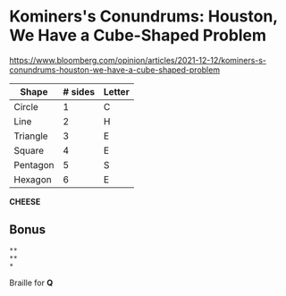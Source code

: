 # Kominers's Conundrums: Houston, We Have a Cube-Shaped Problem
https://www.bloomberg.com/opinion/articles/2021-12-12/kominers-s-conundrums-houston-we-have-a-cube-shaped-problem

| Shape | # sides | Letter | 
| --- | --- | --- | 
| Circle | 1 | C | 
| Line | 2 | H | 
| Triangle | 3 | E |
| Square | 4 | E | 
| Pentagon | 5 | S |
| Hexagon | 6 | E |

**CHEESE**

## Bonus
```
**
**
*
```
Braille for **Q**

